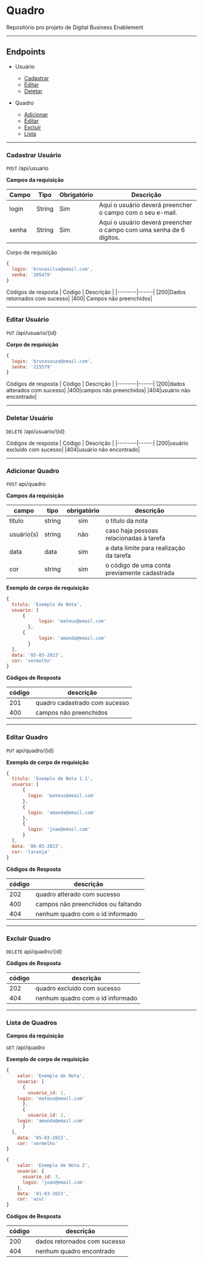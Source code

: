 # Quadro
Repositório pro projeto de Digital Business Enablement

---

## Endpoints

- Usuário
  - [Cadastrar](#cadastrar-usuário)
  - [Editar](#editar-usuário)
  - [Deletar](#deletar-usuário)

- Quadro
  - [Adicionar](#adicionar-quadro)
  - [Editar](#editar-quadro)
  - [Excluir](#excluir-quadro)
  - [Lista](#lista-de-quadros)

---
### Cadastrar Usuário
`POST` /api/usuario

**Campos da requisição**

| Campo | Tipo | Obrigatório | Descrição | 
|-------|------|-------------|-----------|
| login |String|  Sim | Aqui o usuário deverá preencher o campo com o seu e-mail. | 
| senha |String|  Sim | Aqui o usuário deverá preencher o campo com uma senha de 6 dígitos. | 

 Corpo de requisição 

```js
{
  login: 'brunasilva@email.com',
  senha: '205478'
}
```

 Códigos de resposta 
| Código | Descrição | 
|--------|------|
|200|Dados retornados com sucesso|
|400| Campos não preenchidos|

---

### Editar Usuário
`PUT` /api/usuario/{id}

 **Corpo de requisição**

```js
{
  login: 'brunasouza@email.com',
  senha: '215579'
}
```

 Códigos de resposta 
| Código | Descrição | 
|--------|------|
|200|dados alterados com sucesso|
|400|campos não preenchidos|
|404|usuário não encontrado|

---

### Deletar Usuário
`DELETE` /api/usuario/{id}

Códigos de resposta 
| Código | Descrição | 
|--------|------|
|200|usuário excluído com sucesso|
|404|usuário não encontrado|

---

### Adicionar Quadro

`POST` api/quadro

**Campos da requisição**

| campo | tipo | obrigatório | descrição
|-------|------|:-------------:|---
|titulo | string | sim | o título da nota
|usuário(s) | string | não | caso haja pessoas relacionadas à tarefa
|data|data|sim| a data limite para realização da tarefa
|cor |string |sim | o código de uma conta previamente cadastrada

**Exemplo de corpo de requisição**

```js
{
  titulo: 'Exemplo de Nota',
  usuario: [
      {
		    login: 'mateus@email.com'
	    },
      {
		    login: 'amanda@email.com'
	    }
  ],
  data: '05-03-2023',
  cor: 'vermelho'
}
```

**Códigos de Resposta**

| código | descrição
|-|-
| 201 | quadro cadastrado com sucesso
| 400 | campos não preenchidos
---

### Editar Quadro

`PUT` api/quadro/{id}

**Exemplo de corpo de requisição**

```js
{
  titulo: 'Exemplo de Nota 1.1',
  usuario: [
      {
      	login: 'mateus@email.com'
      },
      {
      	login: 'amanda@email.com'
      },
      {
      	login: 'joao@email.com'
      }
  ],
  data: '06-03-2023',
  cor: 'laranja'
}
```

**Códigos de Resposta**

| código | descrição
|-|-
| 202 | quadro alterado com sucesso
| 400 | campos não preenchidos ou faltando
| 404 | nenhum quadro com o id informado
---

### Excluir Quadro

`DELETE` api/quadro/{id}

**Códigos de Resposta**

| código | descrição
|-|-
| 202 | quadro excluído com sucesso
| 404 | nenhum quadro com o id informado
---

### Lista de Quadros

**Campos da requisição**

`GET` /api/quadro

**Exemplo de corpo de requisição**
```js
{
    valor: 'Exemplo de Nota',
    usuario: [
      {
        usuario_id: 1,
	login: 'mateus@email.com'
      },
      {
        usuario_id: 2,
	login: 'amanda@email.com'
      }
  ],
    data: '05-03-2023',
    cor: 'vermelho'
}
```
```js
{
    valor: 'Exemplo de Nota 2',
    usuario: {
      usuario_id: 3,
      login: 'joao@email.com'
    },
    data: '01-03-2023',
    cor: 'azul'
}
```
**Códigos de Resposta**

| código | descrição
|-|-
| 200 | dados retornados com sucesso
| 404 | nenhum quadro encontrado

